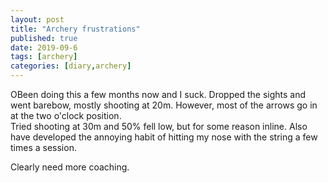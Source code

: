 ```yaml
---
layout: post
title: "Archery frustrations"
published: true
date: 2019-09-6
tags: [archery]
categories: [diary,archery]
---
```

OBeen doing this a few months now and I suck.  Dropped the sights and went barebow, mostly shooting at 20m.  However, most of the arrows go in at the two o'clock position.  
Tried shooting at 30m and 50% fell low, but for some reason inline.  Also have developed the annoying habit of hitting my nose with the string a few times a session.

Clearly need more coaching.
